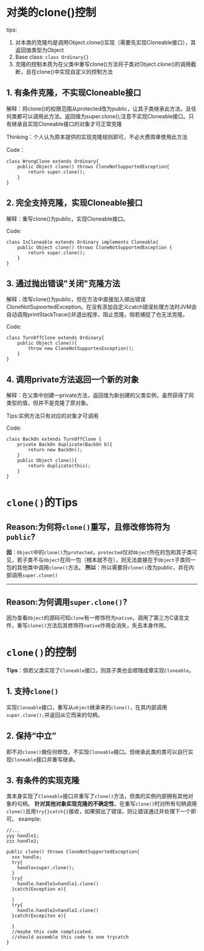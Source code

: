 # 对类的clone()控制
tips: 
1. 对本类的克隆均是调用Object.clone()实现（需要先实现Cloneable接口），其返回值类型为Object
2. Base class: `class Ordinary{}`
3. 克隆的控制本质为在父类中重写clone()方法将子类对Object.clone()的调用截断，且在clone()中实现自定义的控制方法
## 1. 有条件克隆，不实现Cloneable接口
解释：将clone()的权限范围从protected改为public，让其子类继承此方法，且任何类都可以调用此方法。返回值为super.clone();注意不实现Cloneable接口。只有继承且实现Cloneable接口的对象才可正常克隆

Thinking：个人认为原本提供的实现克隆规则即可，不必大费周章使用此方法

Code：
```
class WrongClone extends Ordinary{
    public Object clone() throws CloneNotSupportedException{
        return super.clone();
    }
}
```
## 2. 完全支持克隆，实现Cloneable接口
解释：重写clone()为public，实现Cloneable接口。

Code:
```
class IsCloneable extends Ordinary implements Cloneable{
    public Object clone() throws CloneNotSupportedException {
        return super.clone();
    }
}
```
## 3. 通过抛出错误"关闭"克隆方法
解释：改写clone()为public，但在方法中直接加入掷出错误CloneNotSupoortedException。在没有添加自定义catch错误处理方法时JVM会自动调用printStackTrace()并退出程序，阻止克隆。倘若捕捉了也无法克隆。

Code:
```
class TurnOffClone extends Ordinary{
    public Object clone(){
        throw new CloneNotSupportesException();
    }
}
```
## 4. 调用private方法返回一个新的对象
解释：在父类中创建一private方法，返回值为新创建的父类实例，虽然获得了同类型的值，但并不是克隆了原对象。

Tips:实例方法只有对应的对象才可调用

Code:
```
class BackOn extends TurnOffClone {
    private BackOn duplicate(BackOn b){
        return new BackOn();
    }
    public Object clone(){
        return duplicate(this);
    }
}
```

# `clone()`的Tips

## Reason:为何将`clone()`重写，且修改修饰符为`public`?
**因**：`Object`中的`clone()`为`protected`，`protected`仅对`Object`所在的包和其子类可见，若子类不与`Object`在同一包（根本就不在），则无法直接在于`Object`子类同一包的其他类中调用`clone()`方法。
**所以**：所以需要将`clone()`改为public，并在内部调用`super.clone()`
***

## Reason:为何调用`super.clone()`?
因为查看`Object`的源码可知`clone`有一修饰符为`native`，调用了第三方C语言文件，重写`clone()`方法后其修饰符`native`作用会消失，失去本身作用。

# `clone()`的控制
**Tips**：倘若父类实现了`Cloneable`接口，则其子类也会顺理成章实现`Cloneable`。

## 1. 支持`clone()`
实现`Cloneable`接口，重写从`object`继承来的`clone()`，在其内部调用`super.clone();`并返回从它而来的句柄。

## 2. 保持“中立”
即不对`clone()`做任何修改，不实现`Cloneable`接口。但继承此类的类可以自行实现`Cloneable`接口并重写继承。

## 3. 有条件的实现克隆
类本身实现了`Cloneable`接口并重写了`clone()`方法，但类的实例内部拥有其他对象的句柄。
**针对其他对象实现克隆的不确定性**，在重写`clone()`时对所有句柄调用`clone()`且用`try{}catch{}`接收，如果掷出了错误，则让错误通过并处理下一个即可。
example:
```
//...
yyy handle1;
zzz handle2;

public clone() throws CloneNotSupportedException{
  xxx handle;
  try{
    handle=super.clone();
  }
  try{
    handle.handle1=handle1.clone()
  }catch(Exception e){
    
  }
  try{
    handle.handle2=handle2.clone()
  }catch(Excepiton e){
  
  }
  //maybe this code complicated.
  //should assemble this code to one trycatch 
}
```